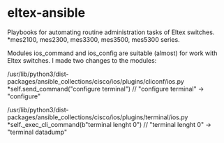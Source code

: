 # eltex-ansible
Playbooks for automating routine administration tasks of Eltex switches.
*mes2100, mes2300, mes3300, mes3500, mes5300 series.

Modules ios_command and ios_config are suitable (almost) for work with Eltex switches. I made two changes to the modules:

/usr/lib/python3/dist-packages/ansible_collections/cisco/ios/plugins/cliconf/ios.py
*self.send_command("configure terminal") // "configure terminal" -> "configure"

/usr/lib/python3/dist-packages/ansible_collections/cisco/ios/plugins/terminal/ios.py
*self._exec_cli_command(b"terminal lenght 0") // "terminal lenght 0" -> "terminal datadump"


